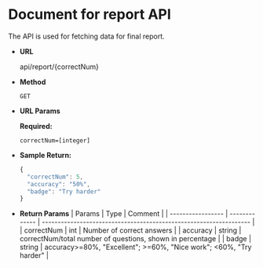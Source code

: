 # Document for report API

The API is used for fetching data for final report.

* **URL**

  api/report/{correctNum}

* **Method**

  `GET`

* **URL Params**

  **Required:**
  
  `correctNum=[integer]`

* **Sample Return:**

  ```javascript
  {
    "correctNum": 5,
    "accuracy": "50%",
    "badge": "Try harder"
  }
  ```
* **Return Params**
  | Params            | Type          | Comment                                                            |
  | ----------------- | ------------- | ------------------------------------------------------------------ |
  | correctNum        | int           | Number of correct answers                                          | 
  | accuracy          | string        | correctNum/total number of questions, shown in percentage          | 
  | badge             | string        | accuracy>=80%, "Excellent"; >=60%, "Nice work"; <60%, "Try harder" |
  
